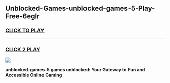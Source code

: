 
## Unblocked-Games-unblocked-games-5-Play-Free-6eglr
<h3>
<a href="https://premium76.site?title=unblocked-games-5&ref=18A">CLICK TO PLAY</a></h3>
<hr>

<h3>
<a href="https://premium76.site?title=unblocked-games-5&ref=18A">CLICK 2 PLAY</a>
  
</h3>

<a href="https://premium76.site?title=unblocked-games-5&ref=18A"><img src="https://clearcache.store/games.png"></a>


**unblocked-games-5 games unblocked: Your Gateway to Fun and Accessible Online Gaming**
